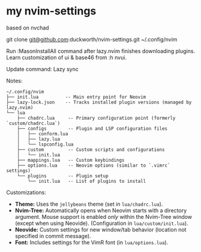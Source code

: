 # my nvim-settings

based on nvchad

git clone git@github.com:duckworth/nvim-settings.git ~/.config/nvim

Run :MasonInstallAll command after lazy.nvim finishes downloading plugins.
Learn customization of ui & base46 from :h nvui.

Update command:
   Lazy sync 

Notes:

    ~/.config/nvim
    ├── init.lua          -- Main entry point for Neovim
    ├── lazy-lock.json    -- Tracks installed plugin versions (managed by lazy.nvim)
    └── lua
        ├── chadrc.lua     -- Primary configuration point (formerly `custom/chadrc.lua`)
        ├── configs        -- Plugin and LSP configuration files
        │   ├── conform.lua
        │   ├── lazy.lua
        │   └── lspconfig.lua
        ├── custom         -- Custom scripts and configurations
        │   └── init.lua
        ├── mappings.lua   -- Custom keybindings
        ├── options.lua    -- Neovim options (similar to `.vimrc` settings)
        └── plugins        -- Plugin setup
            └── init.lua   -- List of plugins to install
  

Customizations:

*   **Theme:** Uses the `jellybeans` theme (set in `lua/chadrc.lua`).
*   **Nvim-Tree:** Automatically opens when Neovim starts with a directory argument. Mouse support is enabled *only* within the Nvim-Tree window (except when using Neovide). (Configuration in `lua/custom/init.lua`).
*   **Neovide:** Custom settings for new window/tab behavior (location not specified in commit message).
*   **Font:** Includes settings for the VimR font (in `lua/options.lua`).

